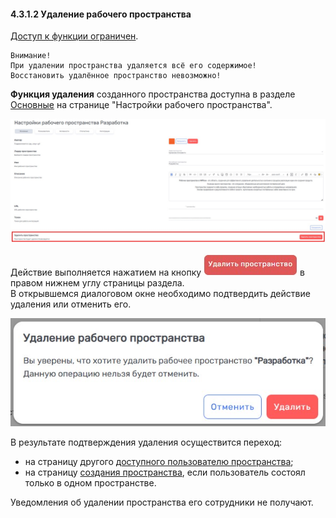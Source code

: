 #### 4.3.1.2 Удаление рабочего пространства

[Доступ к функции ограничен](../../../9_roles_&_access/9.2_access.md).

    Внимание!  
    При удалении пространства удаляется всё его содержимое!  
    Восстановить удалённое пространство невозможно!

**Функция удаления** созданного пространства доступна в разделе [Основные](4.3.1_main_.md) на странице "Настройки рабочего пространства".  

![4.3.1.2-1](/imgs/4.3.1.2-1.jpg)

Действие выполняется нажатием на кнопку ![удалить](/imgs/кнопка_удалитьW.jpg) в правом нижнем углу страницы раздела.  
В открывшемся диалоговом окне необходимо подтвердить действие удаления или отменить его.

![4.3.1.2-2](/imgs/4.3.1.2-2.jpg)

В результате подтверждения удаления осуществится переход:
- на страницу другого [доступного пользователю пространства](../../4.1_me_workspaces.md);
- на страницу [создания пространства](../../4.2_create.md), если пользователь состоял только в одном пространстве.

Уведомления об удалении пространства его сотрудники не получают.
